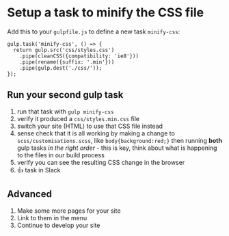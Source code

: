 # Setup a task to minify the CSS file

Add this to your `gulpfile.js` to define a new task `minify-css`:

```
gulp.task('minify-css', () => {
  return gulp.src('css/styles.css')
	.pipe(cleanCSS({compatibility: 'ie8'}))
	.pipe(rename({suffix: '.min'}))
	.pipe(gulp.dest('./css/'));
});
```

## Run your second gulp task

1) run that task with `gulp minify-css`
1) verify it produced a `css/styles.min.css` file
1) switch your site (HTML) to use that CSS file instead
1) sense check that it is all working by making a change to `scss/customisations.scss`, like `body{background:red;}` then running **both** gulp tasks *in the right order* - this is key, think about what is happening to the files in our build process
1) verify you can see the resulting CSS change in the browser 
1) :+1: task in Slack

## Advanced

1) Make some more pages for your site
1) Link to them in the menu
1) Continue to develop your site
